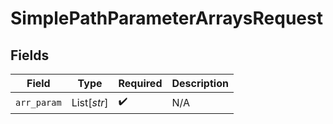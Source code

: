 # SimplePathParameterArraysRequest


## Fields

| Field              | Type               | Required           | Description        |
| ------------------ | ------------------ | ------------------ | ------------------ |
| `arr_param`        | List[*str*]        | :heavy_check_mark: | N/A                |